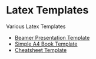 # Latex Templates

Various Latex Templates

- [Beamer Presentation Template](beamer-presentation/main.tex)
- [Simple A4 Book Template](simple-a4/main.tex)
- [Cheatsheet Template](cheatsheet/main.tex)

